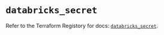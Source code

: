# `databricks_secret`

Refer to the Terraform Registory for docs: [`databricks_secret`](https://registry.terraform.io/providers/databricks/databricks/1.31.1/docs/resources/secret).
